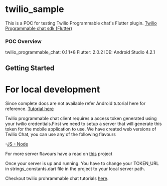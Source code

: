 # twilio_sample

This is a POC for testing Twilio Programmable chat's Flutter plugin.
[Twilio Programmable chat sdk (Flutter)](https://pub.dev/packages/twilio_programmable_chat)

### POC Overview

twilio_programmable_chat: 0.1.1+8 
Flutter: 2.0.2
IDE: Android Studio 4.2.1

## Getting Started

# For local development
Since complete docs are not available refer Android tutorial here for reference.
[Tutorial here](https://www.twilio.com/docs/chat/tutorials/chat-application-android-java)

Twilio programmable chat client requires a access token generated using your twilio credentials.First we need to setup a server that will generate this token for the mobile application to use. We have created web versions of Twilio Chat, you can use any of the following flavours

-[JS - Node](https://github.com/TwilioDevEd/twiliochat-node)

For more server flavours have a read on [this](https://github.com/TwilioDevEd/twiliochat-android) project

Once your server is up and running. You have to change your TOKEN_URL in strings_constants.dart file in the project to your local server path.

Checkout twilio prohrammable chat tutorials [here](https://www.twilio.com/docs/chat).
